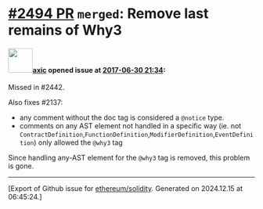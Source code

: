 # [\#2494 PR](https://github.com/ethereum/solidity/pull/2494) `merged`: Remove last remains of Why3

#### <img src="https://avatars.githubusercontent.com/u/20340?v=4" width="50">[axic](https://github.com/axic) opened issue at [2017-06-30 21:34](https://github.com/ethereum/solidity/pull/2494):

Missed in #2442.

Also fixes #2137:
- any comment without the doc tag is considered a `@notice` type.
- comments on any AST element not handled in a specific way (ie. not `ContractDefinition`,`FunctionDefinition`,`ModifierDefinition`,`EventDefinition`) only allowed the `@why3` tag

Since handling any-AST element for the `@why3` tag is removed, this problem is gone.




-------------------------------------------------------------------------------



[Export of Github issue for [ethereum/solidity](https://github.com/ethereum/solidity). Generated on 2024.12.15 at 06:45:24.]
